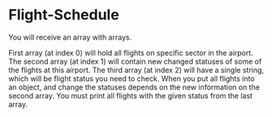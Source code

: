 # Flight-Schedule

You will receive an array with arrays. 

First array (at index 0) will hold all flights on specific sector in the airport. The second array (at index 1) will contain new changed statuses of some of the flights at this airport. The third array (at index 2) will have a single string, which will be flight status you need to check. When you put all flights into an object, and change the statuses depends on the new information on the second array. You must print all flights with the given status from the last array. 
